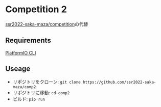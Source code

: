 # Competition 2

[ssr2022-saka-maza/competition](https://github.com/ssr2022-saka-maza/competition)の代替

## Requirements

[PlatformIO CLI](https://docs.platformio.org/en/stable/core/index.html)

## Useage

- リポジトリをクローン: `git clone https://github.com/ssr2022-saka-maza/comp2`
- リポジトリに移動: `cd comp2`
- ビルド: `pio run`

